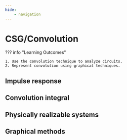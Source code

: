 ```yaml
---
hide:
    - navigation
---
```

# CSG/Convolution

??? info "Learning Outcomes"

    1. Use the convolution technique to analyze circuits. 
    2. Represent convolution using graphical techniques.

## Impulse response

## Convolution integral

## Physically realizable systems

## Graphical methods

